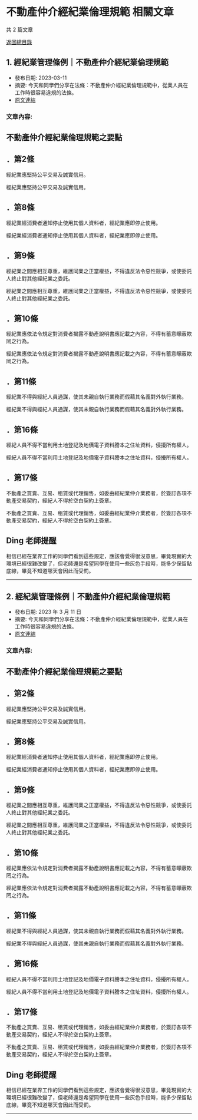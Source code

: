 # 不動產仲介經紀業倫理規範 相關文章

共 2 篇文章

[返回總目錄](00_總目錄.md)

## 1. 經紀業管理條例｜不動產仲介經紀業倫理規範

- 發布日期: 2023-03-11
- 摘要: 今天和同學們分享在法條：不動產仲介經紀業倫理規範中，從業人員在工作時很容易違規的法條。
- [原文連結](https://www.jasper-realestate.com/%e7%b6%93%e7%b4%80%e6%a5%ad%e7%ae%a1%e7%90%86%e6%a2%9d%e4%be%8b-%e4%b8%8d%e5%8b%95%e7%94%a2%e4%bb%b2%e4%bb%8b%e7%b6%93%e7%b4%80%e6%a5%ad%e5%80%ab%e7%90%86%e8%a6%8f%e7%af%84/)

### 文章內容:

## 不動產仲介經紀業倫理規範之要點

## ．第2條

經紀業應堅持公平交易及誠實信用。

經紀業應堅持公平交易及誠實信用。

## ．第8條

經紀業經消費者通知停止使用其個人資料者，經紀業應即停止使用。

經紀業經消費者通知停止使用其個人資料者，經紀業應即停止使用。

## ．第9條

經紀業之間應相互尊重，維護同業之正當權益，不得違反法令惡性競爭，或使委託人終止對其他經紀業之委託。

經紀業之間應相互尊重，維護同業之正當權益，不得違反法令惡性競爭，或使委託人終止對其他經紀業之委託。

## ．第10條

經紀業應依法令規定對消費者揭露不動產說明書應記載之內容，不得有蓄意矇蔽欺罔之行為。

經紀業應依法令規定對消費者揭露不動產說明書應記載之內容，不得有蓄意矇蔽欺罔之行為。

## ．第11條

經紀業不得與經紀人員通謀，使其未親自執行業務而假藉其名義對外執行業務。

經紀業不得與經紀人員通謀，使其未親自執行業務而假藉其名義對外執行業務。

## ．第16條

經紀人員不得不當利用土地登記及地價電子資料謄本之住址資料，侵擾所有權人。

經紀人員不得不當利用土地登記及地價電子資料謄本之住址資料，侵擾所有權人。

## ．第17條

不動產之買賣、互易、租賃或代理銷售，如委由經紀業仲介業務者，於簽訂各項不動產交易契約，經紀人不得於空白契約上簽章。

不動產之買賣、互易、租賃或代理銷售，如委由經紀業仲介業務者，於簽訂各項不動產交易契約，經紀人不得於空白契約上簽章。

## Ding 老師提醒

相信已經在業界工作的同學們看到這些規定，應該會覺得很沒意思，畢竟現實的大環境已經很難改變了，但老師還是希望同學在使用一些灰色手段時，能多少保留點底線，畢竟不知道哪天會因此而受罰。

---

## 2. 經紀業管理條例｜不動產仲介經紀業倫理規範

- 發布日期: 2023 年 3 月 11 日
- 摘要: 今天和同學們分享在法條：不動產仲介經紀業倫理規範中，從業人員在工作時很容易違規的法條。
- [原文連結](https://www.jasper-realestate.com/%e7%b6%93%e7%b4%80%e6%a5%ad%e7%ae%a1%e7%90%86%e6%a2%9d%e4%be%8b-%e4%b8%8d%e5%8b%95%e7%94%a2%e4%bb%b2%e4%bb%8b%e7%b6%93%e7%b4%80%e6%a5%ad%e5%80%ab%e7%90%86%e8%a6%8f%e7%af%84/)

### 文章內容:

## 不動產仲介經紀業倫理規範之要點

## ．第2條

經紀業應堅持公平交易及誠實信用。

經紀業應堅持公平交易及誠實信用。

## ．第8條

經紀業經消費者通知停止使用其個人資料者，經紀業應即停止使用。

經紀業經消費者通知停止使用其個人資料者，經紀業應即停止使用。

## ．第9條

經紀業之間應相互尊重，維護同業之正當權益，不得違反法令惡性競爭，或使委託人終止對其他經紀業之委託。

經紀業之間應相互尊重，維護同業之正當權益，不得違反法令惡性競爭，或使委託人終止對其他經紀業之委託。

## ．第10條

經紀業應依法令規定對消費者揭露不動產說明書應記載之內容，不得有蓄意矇蔽欺罔之行為。

經紀業應依法令規定對消費者揭露不動產說明書應記載之內容，不得有蓄意矇蔽欺罔之行為。

## ．第11條

經紀業不得與經紀人員通謀，使其未親自執行業務而假藉其名義對外執行業務。

經紀業不得與經紀人員通謀，使其未親自執行業務而假藉其名義對外執行業務。

## ．第16條

經紀人員不得不當利用土地登記及地價電子資料謄本之住址資料，侵擾所有權人。

經紀人員不得不當利用土地登記及地價電子資料謄本之住址資料，侵擾所有權人。

## ．第17條

不動產之買賣、互易、租賃或代理銷售，如委由經紀業仲介業務者，於簽訂各項不動產交易契約，經紀人不得於空白契約上簽章。

不動產之買賣、互易、租賃或代理銷售，如委由經紀業仲介業務者，於簽訂各項不動產交易契約，經紀人不得於空白契約上簽章。

## Ding 老師提醒

相信已經在業界工作的同學們看到這些規定，應該會覺得很沒意思，畢竟現實的大環境已經很難改變了，但老師還是希望同學在使用一些灰色手段時，能多少保留點底線，畢竟不知道哪天會因此而受罰。

---

